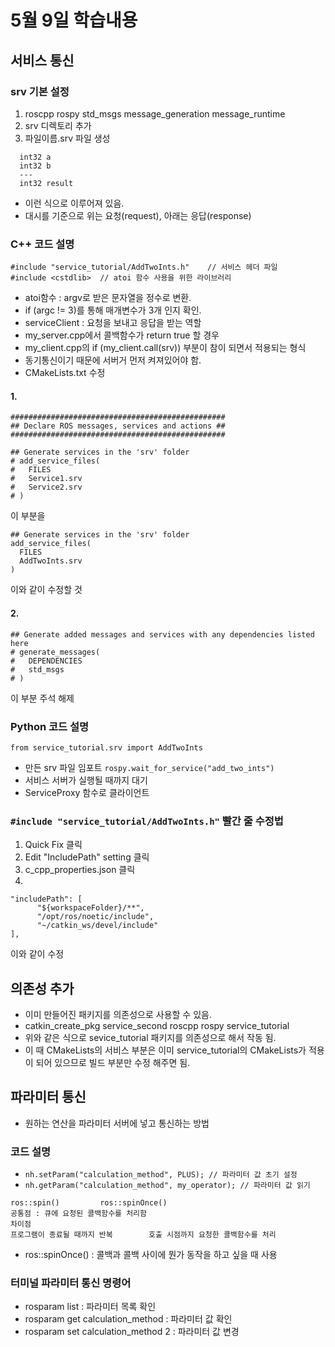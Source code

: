 # 5월 9일 학습내용
## 서비스 통신
### srv 기본 설정
1. roscpp rospy std_msgs message_generation message_runtime 
2. srv 디렉토리 추가
3. 파일이름.srv 파일 생성
  ```
    int32 a
    int32 b
    ---
    int32 result
  ```
  - 이런 식으로 이루어져 있음.
  - 대시를 기준으로 위는 요청(request), 아래는 응답(response)
### C++ 코드 설명
```
#include "service_tutorial/AddTwoInts.h"	// 서비스 헤더 파일
#include <cstdlib>  // atoi 함수 사용을 위한 라이브러리
```
- atoi함수 : argv로 받은 문자열을 정수로 변환.
- if (argc != 3)를 통해 매개변수가 3개 인지 확인.
- serviceClient : 요청을 보내고 응답을 받는 역할
- my_server.cpp에서 콜백함수가 return true 할 경우
- my_client.cpp의 if (my_client.call(srv)) 부분이 참이 되면서 적용되는 형식
- 동기통신이기 때문에 서버거 먼저 켜져있어야 함.
- CMakeLists.txt 수정
#### 1.
```
################################################
## Declare ROS messages, services and actions ##
################################################

## Generate services in the 'srv' folder
# add_service_files(
#   FILES
#   Service1.srv
#   Service2.srv
# )
```
  이 부분을
```
## Generate services in the 'srv' folder
add_service_files(
  FILES
  AddTwoInts.srv
)
```
  이와 같이 수정할 것
#### 2.
```
## Generate added messages and services with any dependencies listed here
# generate_messages(
#   DEPENDENCIES
#   std_msgs
# )
```
이 부분 주석 해제

### Python 코드 설명
``` from service_tutorial.srv import AddTwoInts ```
- 만든 srv 파일 임포트
``` rospy.wait_for_service("add_two_ints") ```
- 서비스 서버가 실행될 때까지 대기
- ServiceProxy 함수로 클라이언트 

### ```#include "service_tutorial/AddTwoInts.h"``` 빨간 줄 수정법
1. Quick Fix 클릭
2. Edit "IncludePath" setting 클릭
3. c_cpp_properties.json 클릭
4. 
```
"includePath": [
      "${workspaceFolder}/**",
      "/opt/ros/noetic/include",
      "~/catkin_ws/devel/include"
],
```
이와 같이 수정

## 의존성 추가
- 이미 만들어진 패키지를 의존성으로 사용할 수 있음.
- catkin_create_pkg service_second roscpp rospy service_tutorial
- 위와 같은 식으로 sevice_tutorial 패키지를 의존성으로 해서 작동 됨.
- 이 때 CMakeLists의 서비스 부분은 이미 service_tutorial의 CMakeLists가 적용이 되어 있으므로 빌드 부분만 수정 해주면 됨.

## 파라미터 통신
- 원하는 연산을 파라미터 서버에 넣고 통신하는 방법

### 코드 설명
- ```nh.setParam("calculation_method", PLUS); // 파라미터 값 초기 설정```
- ```nh.getParam("calculation_method", my_operator); // 파라미터 값 읽기```
``` 
ros::spin()			ros::spinOnce()
공통점 : 큐에 요청된 콜백함수를 처리함
차이점
프로그램이 종료될 때까지 반복		호출 시점까지 요청한 콜백함수를 처리
```
- ros::spinOnce() : 콜백과 콜백 사이에 뭔가 동작을 하고 싶을 때 사용

### 터미널 파라미터 통신 명령어
- rosparam list : 파라미터 목록 확인
- rosparam get calculation_method : 파라미터 값 확인
- rosparam set calculation_method 2 : 파라미터 값 변경
